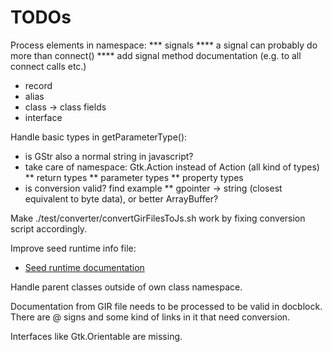 # TODOs

Process elements in namespace:
*** signals
**** a signal can probably do more than connect()
**** add signal method documentation (e.g. to all connect calls etc.)
* record
* alias
* class -> class fields
* interface

Handle basic types in getParameterType():
* is GStr also a normal string in javascript?
* take care of namespace: Gtk.Action instead of Action (all kind of types)
** return types
** parameter types
** property types
* is conversion valid? find example
** gpointer -> string (closest equivalent to byte data), or better ArrayBuffer?

Make ./test/converter/convertGirFilesToJs.sh work by fixing conversion script accordingly.

Improve seed runtime info file:
* [Seed runtime documentation](https://people.gnome.org/~racarr/seed/runtime.html)

Handle parent classes outside of own class namespace.

Documentation from GIR file needs to be processed to be valid in docblock. There are @ signs and some
  kind of links in it that need conversion.

Interfaces like Gtk.Orientable are missing.